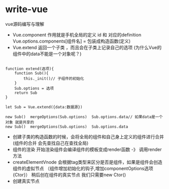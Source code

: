 # write-vue

vue源码编写与理解

- Vue.component 作用就是手机全局的定义  id 和 对应的definition   Vue.options.components[组件名] = 包装成构造函数(定义)
- Vue.extend 返回一个子类 ，而且会在子类上记录自己的选项   (为什么Vue的组件中的data不能是一个对象呢？)

```

function extend(选项){
    function Sub(){
        this._init()// 子组件的初始化
    }
    Sub.options = 选项
    return Sub
}

let Sub = Vue.extend({data:数据源})

new Sub()  mergeOptions(Sub.options)  Sub.options.data// 如果data是一个对象 就是共享的
new Sub()  mergeOptions(Sub.options)  Sub.options.data
```


- 创建子类的构造函数的时候，会将全局的组件和自己身上定义的组件进行合并  (组件的合并 会先查找自己在查找全局)
- 组件的渲染 开始渲染组件会编译组件的模板变成render函数  -》 调用render方法
- createElementVnode  会根据tag类型来区分是否是组件，如果是组件会创造组件的虚拟节点 （组件增加初始化的钩子,增加componentOptions选项 {Ctor}） 稍后创在组件的真实节点 我们只需要new Ctor() 
- 创建真实节点